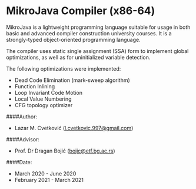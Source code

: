 # MikroJava Compiler (x86-64)

MikroJava is a lightweight programming language suitable for usage in both basic and advanced compiler construction university courses. It is a strongly-typed object-oriented programming language.

The compiler uses static single assignment (SSA) form to implement global optimizations, as well as for uninitialized variable detection.

The following optimizations were implemented:
- Dead Code Elimination (mark-sweep algorithm)
- Function Inlining
- Loop Invariant Code Motion
- Local Value Numbering
- CFG topology optimizer

<!--This project was submitted as partial fulfillment of the requirements for the bachelor's degree at the University of Belgrade, School of Electrical Engineering.-->

####Author:   
- Lazar M. Cvetković (l.cvetkovic.997@gmail.com)

####Advisor:
- Prof. Dr Dragan Bojić (bojic@etf.bg.ac.rs)

####Date:     
- March 2020 - June 2020
- February 2021 - March 2021
